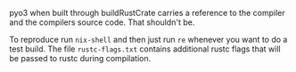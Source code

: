 pyo3 when built through buildRustCrate carries a reference to the compiler and
the compilers source code. That shouldn't be.

To reproduce run `nix-shell` and then just run `re` whenever you want to do a
test build. The file `rustc-flags.txt` contains additional rustc flags that
will be passed to rustc during compilation.
